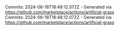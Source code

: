 Commits: 2024-06-18T18:48:12.072Z - Generated via https://github.com/marketplace/actions/artificial-grass
<br>
Commits: 2024-06-18T18:48:12.072Z - Generated via https://github.com/marketplace/actions/artificial-grass
<br>
